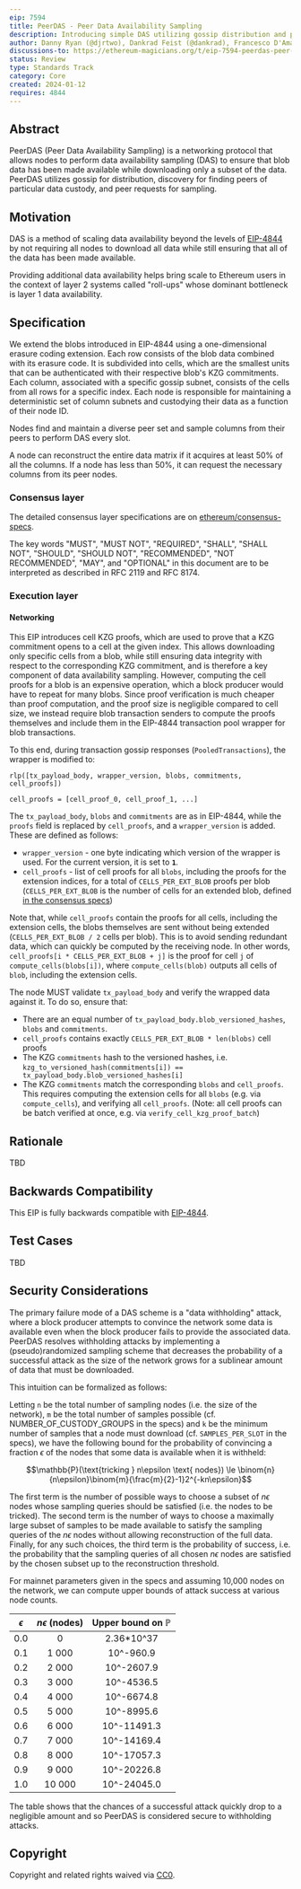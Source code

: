 ```yaml
---
eip: 7594
title: PeerDAS - Peer Data Availability Sampling
description: Introducing simple DAS utilizing gossip distribution and peer requests
author: Danny Ryan (@djrtwo), Dankrad Feist (@dankrad), Francesco D'Amato (@fradamt), Hsiao-Wei Wang (@hwwhww), Alex Stokes (@ralexstokes)
discussions-to: https://ethereum-magicians.org/t/eip-7594-peerdas-peer-data-availability-sampling/18215
status: Review
type: Standards Track
category: Core
created: 2024-01-12
requires: 4844
---
```


## Abstract

PeerDAS (Peer Data Availability Sampling) is a networking protocol that allows nodes to perform data availability sampling (DAS) to ensure that blob data has been made available while downloading only a subset of the data. PeerDAS utilizes gossip for distribution, discovery for finding peers of particular data custody, and peer requests for sampling.

## Motivation

DAS is a method of scaling data availability beyond the levels of [EIP-4844](./eip-4844.md) by not requiring all nodes to download all data while still ensuring that all of the data has been made available.

Providing additional data availability helps bring scale to Ethereum users in the context of layer 2 systems called "roll-ups" whose dominant bottleneck is layer 1 data availability.

## Specification

We extend the blobs introduced in EIP-4844 using a one-dimensional erasure coding extension. Each row consists of the blob data combined with its erasure code. It is subdivided into cells, which are the smallest units that can be authenticated with their respective blob's KZG commitments. Each column, associated with a specific gossip subnet, consists of the cells from all rows for a specific index. Each node is responsible for maintaining a deterministic set of column subnets and custodying their data as a function of their node ID.

Nodes find and maintain a diverse peer set and sample columns from their peers to perform DAS every slot.

A node can reconstruct the entire data matrix if it acquires at least 50% of all the columns. If a node has less than 50%, it can request the necessary columns from its peer nodes.

### Consensus layer

The detailed consensus layer specifications are on [ethereum/consensus-specs](https://github.com/ethereum/consensus-specs/tree/9d377fd53d029536e57cfda1a4d2c700c59f86bf/specs/fulu/).

The key words "MUST", "MUST NOT", "REQUIRED", "SHALL", "SHALL NOT", "SHOULD", "SHOULD NOT", "RECOMMENDED", "NOT RECOMMENDED", "MAY", and "OPTIONAL" in this document are to be interpreted as described in RFC 2119 and RFC 8174.

### Execution layer

#### Networking

This EIP introduces cell KZG proofs, which are used to prove that a KZG commitment opens to a cell at the given index. This allows downloading only specific cells from a blob, while still ensuring data integrity with respect to the corresponding KZG commitment, and is therefore a key component of data availability sampling. However, computing the cell proofs for a blob is an expensive operation, which a block producer would have to repeat for many blobs. Since proof verification is much cheaper than proof computation, and the proof size is negligible compared to cell size, we instead require blob transaction senders to compute the proofs themselves and include them in the EIP-4844 transaction pool wrapper for blob transactions.

To this end, during transaction gossip responses (`PooledTransactions`), the wrapper is modified to:

```
rlp([tx_payload_body, wrapper_version, blobs, commitments, cell_proofs])

cell_proofs = [cell_proof_0, cell_proof_1, ...]
```

The `tx_payload_body`, `blobs` and `commitments` are as in EIP-4844, while the `proofs` field is replaced by `cell_proofs`, and a `wrapper_version` is added. These are defined as follows:

- `wrapper_version` - one byte indicating which version of the wrapper is used. For the current version, it is set to **`1`**.
- `cell_proofs` - list of cell proofs for all `blobs`, including the proofs for the extension indices, for a total of `CELLS_PER_EXT_BLOB` proofs per blob (`CELLS_PER_EXT_BLOB` is the number of cells for an extended blob, defined [in the consensus specs](https://github.com/ethereum/consensus-specs/tree/9d377fd53d029536e57cfda1a4d2c700c59f86bf/specs/fulu/polynomial-commitments-sampling.md#cells))

Note that, while `cell_proofs` contain the proofs for all cells, including the extension cells, the blobs themselves are sent without being extended (`CELLS_PER_EXT_BLOB / 2` cells per blob). This is to avoid sending redundant data, which can quickly be computed by the receiving node.
In other words, `cell_proofs[i * CELLS_PER_EXT_BLOB + j]` is the proof for cell `j` of `compute_cells(blobs[i])`, where `compute_cells(blob)` outputs all cells of `blob`, including the extension cells.

The node MUST validate `tx_payload_body` and verify the wrapped data against it. To do so, ensure that:

- There are an equal number of `tx_payload_body.blob_versioned_hashes`, `blobs` and `commitments`.
- `cell_proofs` contains exactly `CELLS_PER_EXT_BLOB * len(blobs)` cell proofs
- The KZG `commitments` hash to the versioned hashes, i.e. `kzg_to_versioned_hash(commitments[i]) == tx_payload_body.blob_versioned_hashes[i]`
- The KZG `commitments` match the corresponding `blobs` and `cell_proofs`. This requires computing the extension cells for all `blobs` (e.g. via `compute_cells`), and verifying all `cell_proofs`. (Note: all cell proofs can be batch verified at once, e.g. via `verify_cell_kzg_proof_batch`)

## Rationale

TBD

## Backwards Compatibility

This EIP is fully backwards compatible with [EIP-4844](./EIP-4844.md).

## Test Cases

TBD

## Security Considerations

The primary failure mode of a DAS scheme is a "data withholding" attack, where a block producer attempts to convince the network some data is available even when the block producer fails to provide the associated data.
PeerDAS resolves withholding attacks by implementing a (pseudo)randomized sampling scheme that decreases the probability of a successful attack as the size of the network grows for a sublinear amount of data that must be downloaded.

This intuition can be formalized as follows:

Letting `n` be the total number of sampling nodes (i.e. the size of the network), `m` be the total number of samples possible (cf. NUMBER_OF_CUSTODY_GROUPS in the specs) and `k` be the minimum number of samples that a node must download (cf. `SAMPLES_PER_SLOT` in the specs), we have the following bound for the probability of convincing a fraction $`\epsilon`$ of the nodes that some data is available when it is withheld:

```math
\mathbb{P}(\text{tricking } n\epsilon \text{ nodes}) \le \binom{n}{n\epsilon}\binom{m}{\frac{m}{2}-1}2^{-kn\epsilon}
```

The first term is the number of possible ways to choose a subset of $n\epsilon$ nodes whose sampling queries should be satisfied (i.e. the nodes to be tricked).
The second term is the number of ways to choose a maximally large subset of samples to be made available to satisfy the sampling queries of the $n\epsilon$ nodes without allowing reconstruction of the full data.
Finally, for any such choices, the third term is the probability of success, i.e. the probability that the sampling queries of all chosen $n\epsilon$ nodes are satisfied by the chosen subset up to the reconstruction threshold.

For mainnet parameters given in the specs and assuming 10,000 nodes on the network, we can compute upper bounds of attack success at various node counts.

| $\epsilon$ | $n\epsilon$ (nodes) | Upper bound on $\mathbb{P}$  |
|:-----------:|:---------------------:|:---------------------:|
| 0.0         | 0                     | 2.36*10^37   |
| 0.1         | 1 000                 | 10^-960.9   |
| 0.2         | 2 000                 | 10^-2607.9  |
| 0.3         | 3 000                 | 10^-4536.5  |
| 0.4         | 4 000                 | 10^-6674.8  |
| 0.5         | 5 000                 | 10^-8995.6  |
| 0.6         | 6 000                 | 10^-11491.3 |
| 0.7         | 7 000                 | 10^-14169.4 |
| 0.8         | 8 000                 | 10^-17057.3 |
| 0.9         | 9 000                 | 10^-20226.8 |
| 1.0         | 10 000                | 10^-24045.0 |

The table shows that the chances of a successful attack quickly drop to a negligible amount and so PeerDAS is considered secure to withholding attacks.

## Copyright

Copyright and related rights waived via [CC0](../LICENSE.md).
